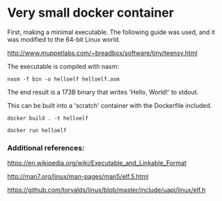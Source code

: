 # Very small docker container

First, making a minimal executable.
The following guide was used, and it was modified to the 64-bit Linux world.

http://www.muppetlabs.com/~breadbox/software/tiny/teensy.html

The executable is compiled with nasm:

`nasm -f bin -o helloelf helloelf.asm`

The end result is a 173B binary that writes 'Hello, World!' to stdout.

This can be built into a 'scratch' container with the Dockerfile included.

`docker build . -t helloelf`

`docker run helloelf`

### Additional references:

https://en.wikipedia.org/wiki/Executable_and_Linkable_Format

http://man7.org/linux/man-pages/man5/elf.5.html

https://github.com/torvalds/linux/blob/master/include/uapi/linux/elf.h

